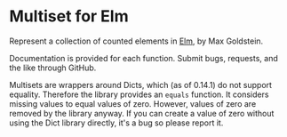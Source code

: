 # Multiset for Elm

Represent a collection of counted elements in [Elm](elm-lang.org), by Max Goldstein.

Documentation is provided for each function. Submit bugs, requests, and the like through GitHub.

Multisets are wrappers around Dicts, which (as of 0.14.1) do not support
equality. Therefore the library provides an `equals` function. It considers
missing values to equal values of zero. However, values of zero are removed by
the library anyway. If you can create a value of zero without using the Dict
library directly, it's a bug so please report it.

